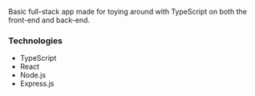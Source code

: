 Basic full-stack app made for toying around with TypeScript on both the front-end and back-end.

### Technologies
* TypeScript
* React
* Node.js
* Express.js